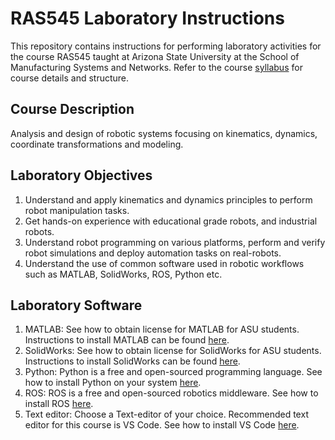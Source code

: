 # RAS545 Laboratory Instructions

This repository contains instructions for performing laboratory activities for the course RAS545 taught at Arizona State University at the School of Manufacturing Systems and Networks. Refer to the course [syllabus](https://webapp4.asu.edu/bookstore/viewsyllabus/2247/81047/pdf;jsessionid=677AFD9609F37FA9BEB84D86DCFDE95F) for course details and structure. 

## Course Description
Analysis and design of robotic systems focusing on kinematics, dynamics, coordinate transformations and modeling.

## Laboratory Objectives
1. Understand and apply kinematics and dynamics principles to perform robot manipulation tasks.
2. Get hands-on experience with educational grade robots, and industrial robots. 
3. Understand robot programming on various platforms, perform and verify robot simulations and deploy automation tasks on real-robots. 
3. Understand the use of common software used in robotic workflows such as MATLAB, SolidWorks, ROS, Python etc.

## Laboratory Software
1. MATLAB: See how to obtain license for MATLAB for ASU students. Instructions to install MATLAB can be found [here]().
2. SolidWorks: See how to obtain license for SolidWorks for ASU students. Instructions to install SolidWorks can be found [here](). 
3. Python: Python is a free and open-sourced programming language. See how to install Python on your system [here](). 
4. ROS: ROS is a free and open-sourced robotics middleware. See how to install ROS [here](). 
5. Text editor: Choose a Text-editor of your choice. Recommended text editor for this course is VS Code. See how to install VS Code [here]().